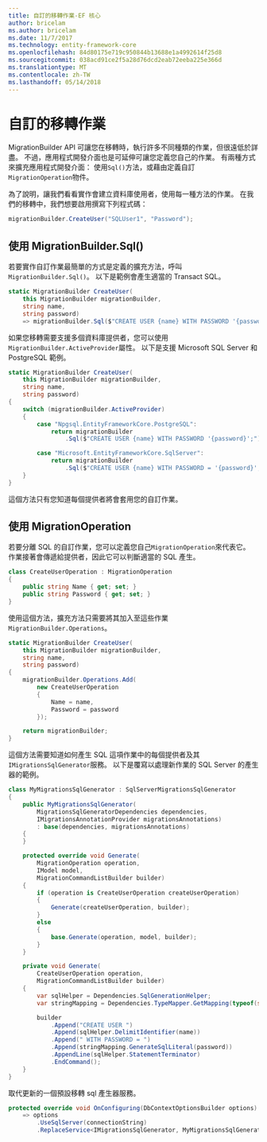 ```yaml
---
title: 自訂的移轉作業-EF 核心
author: bricelam
ms.author: bricelam
ms.date: 11/7/2017
ms.technology: entity-framework-core
ms.openlocfilehash: 84d80175e719c950844b13688e1a4992614f25d8
ms.sourcegitcommit: 038acd91ce2f5a28d76dcd2eab72eeba225e366d
ms.translationtype: MT
ms.contentlocale: zh-TW
ms.lasthandoff: 05/14/2018
---
```

<a name="custom-migrations-operations"></a>自訂的移轉作業
============================
MigrationBuilder API 可讓您在移轉時，執行許多不同種類的作業，但很遠低於詳盡。 不過，應用程式開發介面也是可延伸可讓您定義您自己的作業。 有兩種方式來擴充應用程式開發介面： 使用`Sql()`方法，或藉由定義自訂`MigrationOperation`物件。

為了說明，讓我們看看實作會建立資料庫使用者，使用每一種方法的作業。 在我們的移轉中，我們想要啟用撰寫下列程式碼：

``` csharp
migrationBuilder.CreateUser("SQLUser1", "Password");
```

<a name="using-migrationbuildersql"></a>使用 MigrationBuilder.Sql()
----------------------------
若要實作自訂作業最簡單的方式是定義的擴充方法，呼叫`MigrationBuilder.Sql()`。
以下是範例會產生適當的 Transact SQL。

``` csharp
static MigrationBuilder CreateUser(
    this MigrationBuilder migrationBuilder,
    string name,
    string password)
    => migrationBuilder.Sql($"CREATE USER {name} WITH PASSWORD '{password}';");
```

如果您移轉需要支援多個資料庫提供者，您可以使用`MigrationBuilder.ActiveProvider`屬性。 以下是支援 Microsoft SQL Server 和 PostgreSQL 範例。

``` csharp
static MigrationBuilder CreateUser(
    this MigrationBuilder migrationBuilder,
    string name,
    string password)
{
    switch (migrationBuilder.ActiveProvider)
    {
        case "Npgsql.EntityFrameworkCore.PostgreSQL":
            return migrationBuilder
                .Sql($"CREATE USER {name} WITH PASSWORD '{password}';");

        case "Microsoft.EntityFrameworkCore.SqlServer":
            return migrationBuilder
                .Sql($"CREATE USER {name} WITH PASSWORD = '{password}';");
    }
}
```

這個方法只有您知道每個提供者將會套用您的自訂作業。

<a name="using-a-migrationoperation"></a>使用 MigrationOperation
---------------------------
若要分離 SQL 的自訂作業，您可以定義您自己`MigrationOperation`來代表它。 作業接著會傳遞給提供者，因此它可以判斷適當的 SQL 產生。

``` csharp
class CreateUserOperation : MigrationOperation
{
    public string Name { get; set; }
    public string Password { get; set; }
}
```

使用這個方法，擴充方法只需要將其加入至這些作業`MigrationBuilder.Operations`。

``` csharp
static MigrationBuilder CreateUser(
    this MigrationBuilder migrationBuilder,
    string name,
    string password)
{
    migrationBuilder.Operations.Add(
        new CreateUserOperation
        {
            Name = name,
            Password = password
        });

    return migrationBuilder;
}
```

這個方法需要知道如何產生 SQL 這項作業中的每個提供者及其`IMigrationsSqlGenerator`服務。 以下是覆寫以處理新作業的 SQL Server 的產生器的範例。

``` csharp
class MyMigrationsSqlGenerator : SqlServerMigrationsSqlGenerator
{
    public MyMigrationsSqlGenerator(
        MigrationsSqlGeneratorDependencies dependencies,
        IMigrationsAnnotationProvider migrationsAnnotations)
        : base(dependencies, migrationsAnnotations)
    {
    }

    protected override void Generate(
        MigrationOperation operation,
        IModel model,
        MigrationCommandListBuilder builder)
    {
        if (operation is CreateUserOperation createUserOperation)
        {
            Generate(createUserOperation, builder);
        }
        else
        {
            base.Generate(operation, model, builder);
        }
    }

    private void Generate(
        CreateUserOperation operation,
        MigrationCommandListBuilder builder)
    {
        var sqlHelper = Dependencies.SqlGenerationHelper;
        var stringMapping = Dependencies.TypeMapper.GetMapping(typeof(string));

        builder
            .Append("CREATE USER ")
            .Append(sqlHelper.DelimitIdentifier(name))
            .Append(" WITH PASSWORD = ")
            .Append(stringMapping.GenerateSqlLiteral(password))
            .AppendLine(sqlHelper.StatementTerminator)
            .EndCommand();
    }
}
```

取代更新的一個預設移轉 sql 產生器服務。

``` csharp
protected override void OnConfiguring(DbContextOptionsBuilder options)
    => options
        .UseSqlServer(connectionString)
        .ReplaceService<IMigrationsSqlGenerator, MyMigrationsSqlGenerator>();
```
